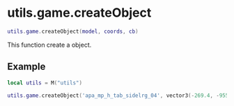 # utils.game.createObject

```lua
utils.game.createObject(model, coords, cb)
```
This function create a object.


## Example
```lua
local utils = M("utils")

utils.game.createObject('apa_mp_h_tab_sidelrg_04', vector3(-269.4, -955.3, 31.2))
```